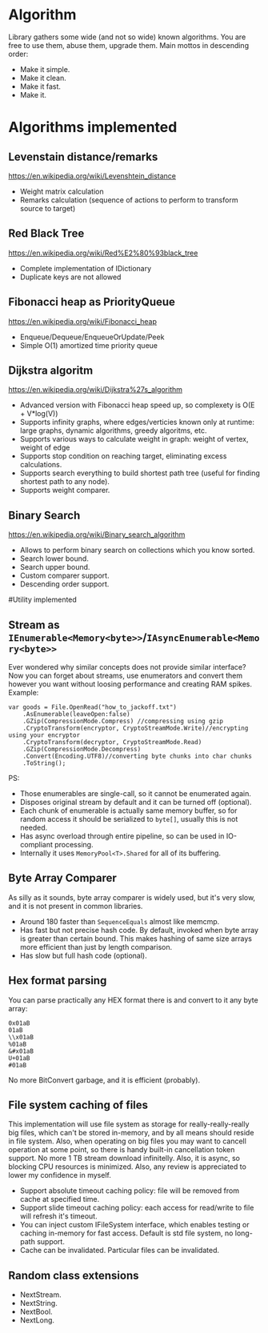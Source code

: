 # Algorithm
Library gathers some wide (and not so wide) known algorithms. You are free to use them, abuse them, upgrade them.
Main mottos in descending order:

  - Make it simple.
  - Make it clean.
  - Make it fast.
  - Make it.
     
# Algorithms implemented

## Levenstain distance/remarks

https://en.wikipedia.org/wiki/Levenshtein_distance

  - Weight matrix calculation
  - Remarks calculation (sequence of actions to perform to transform source to target)

## Red Black Tree

https://en.wikipedia.org/wiki/Red%E2%80%93black_tree

  - Complete implementation of IDictionary
  - Duplicate keys are not allowed

## Fibonacci heap as PriorityQueue

https://en.wikipedia.org/wiki/Fibonacci_heap

  - Enqueue/Dequeue/EnqueueOrUpdate/Peek
  - Simple O(1) amortized time priority queue

## Dijkstra algoritm

https://en.wikipedia.org/wiki/Dijkstra%27s_algorithm

  - Advanced version with Fibonacci heap speed up, so complexety is O(E + V*log(V))
  - Supports infinity graphs, where edges/verticies known only at runtime: large graphs, dynamic algorithms, greedy algoritms, etc.
  - Supports various ways to calculate weight in graph: weight of vertex, weight of edge
  - Supports stop condition on reaching target, eliminating excess calculations.
  - Supports search everything to build shortest path tree (useful for finding shortest path to any node).
  - Supports weight comparer.

## Binary Search

https://en.wikipedia.org/wiki/Binary_search_algorithm

  - Allows to perform binary search on collections which you know sorted.
  - Search lower bound.
  - Search upper bound.
  - Custom comparer support.
  - Descending order support.

#Utility implemented

## Stream as `IEnumerable<Memory<byte>>`/`IAsyncEnumerable<Memory<byte>>`

Ever wondered why similar concepts does not provide similar interface?
Now you can forget about streams, use enumerators and convert them however you want without loosing performance and creating RAM spikes.
Example:

    var goods = File.OpenRead("how_to_jackoff.txt")
        .AsEnumerable(leaveOpen:false)
        .GZip(CompressionMode.Compress) //compressing using gzip
        .CryptoTransform(encryptor, CryptoStreamMode.Write)//encrypting using your encryptor
        .CryptoTransform(decryptor, CryptoStreamMode.Read)
        .GZip(CompressionMode.Decompress)
        .Convert(Encoding.UTF8)//converting byte chunks into char chunks
        .ToString();

PS:
  - Those enumerables are single-call, so it cannot be enumerated again. 
  - Disposes original stream by default and it can be turned off (optional).
  - Each chunk of enumerable is actually same memory buffer, so for random access it should be serialized to `byte[]`, usually this is not needed.
  - Has async overload through entire pipeline, so can be used in IO-compliant processing.
  - Internally it uses `MemoryPool<T>.Shared` for all of its buffering.

## Byte Array Comparer

As silly as it sounds, byte array comparer is widely used, but it's very slow,
and it is not present in common libraries. 

  - Around 180 faster than `SequenceEquals` almost like memcmp.
  - Has fast but not precise hash code. By default, invoked when byte array is greater than certain bound.
    This makes hashing of same size arrays more efficient than just by length comparison.
  - Has slow but full hash code (optional).

## Hex format parsing

You can parse practically any HEX format there is and convert to it any byte array:

    0x01aB
    01aB
    \\x01aB
    %01aB
    &#x01aB
    U+01aB
    #01aB

No more BitConvert garbage, and it is efficient (probably).

## File system caching of files

This implementation will use file system as storage for really-really-really big files, which can't be stored in-memory, and by all means should reside in file system.
Also, when operating on big files you may want to cancell operation at some point, so there is handy built-in cancellation token support. No more 1 TB stream download infinitelly.
Also, it is async, so blocking CPU resources is minimized.
Also, any review is appreciated to lower my confidence in myself.

  - Support absolute timeout caching policy: file will be removed from cache at specified time.
  - Support slide timeout caching policy: each access for read/write to file will refresh it's timeout.
  - You can inject custom IFileSystem interface, which enables testing or caching in-memory for fast access. Default is std file system, no long-path support.
  - Cache can be invalidated. Particular files can be invalidated.

## Random class extensions

  - NextStream.
  - NextString.
  - NextBool.
  - NextLong.